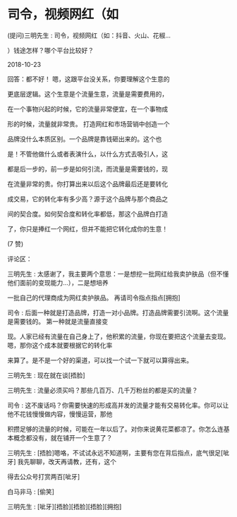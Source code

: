 # 司令，视频网红（如

(提问)三明先生 : 司令，视频网红（如：抖音、火山、花椒…

）钱途怎样？哪个平台比较好？

2018-10-23

回答：都不好！ 嗯，这跟平台没关系，你要理解这个生意的

更底层逻辑。这个生意是个流量生意，流量是需要费用的，

在一个事物兴起的时候，它的流量非常便宜，在一个事物成

形的时候，流量就非常贵。 打造网红和市场营销中创造一个

品牌没什么本质区别。一个品牌是靠钱砸出来的。这个也

是！不管他做什么或者表演什么，以什么方式去吸引人，这

都是后一步的，前一步是如何引流，而流量是需要钱的，现

在流量非常的贵。你打算出来以后这个品牌最后还是要转化

成交易，它的转化率有多少高？源于这个品牌与那个商品之

间的契合度。如何契合度和转化率都低，那这个品牌白打造

了，你只是捧红一个网红，但并不能把它转化成你的生意！

(7 赞)

评论区：

三明先生 : 太感谢了，我主要两个意思：一是想挖一批网红给我卖护肤品（但不懂他们面前的变现能力…），二是想培养

一批自己的代理商成为网红卖护肤品。 再请司令指点指点[拥抱]

司令 : 后面一种就是打造品牌，打造一对小品牌。打造品牌需要引流啊。这个流量是需要钱的。 第一种就是流量直接变

现。人家已经有流量在自己身上了，他积累的流量，你现在要把这个流量去变现。嗯，那你这个成本就要根据它的转化率

来算了。是不是一个好的渠道，可以找一个试一下就可以算得出来。

三明先生 : 现在就在谈[捂脸]

三明先生 : 流量必须买吗？那些几百万、几千万粉丝的都是买的流量？

司令 : 这不废话吗？你需要快速的形成高并发的流量才能有交易转化率。你可以让他不花钱慢慢做内容，慢慢运营，那他

积攒足够的流量的时候，可能在一年以后了。对你来说黄花菜都凉了。你怎么连基本概念都没有，就在铺开一个生意了？

三明先生 : [捂脸]嗯咯，不试试永远不知道啊，主要有您在背后指点，底气很足[呲牙] 我先聊聊，改天再请教，还有，这个

得去公众号打赏两百[呲牙]

白马非马 : [偷笑]

三明先生 : [呲牙][捂脸][捂脸][捂脸][拥抱]